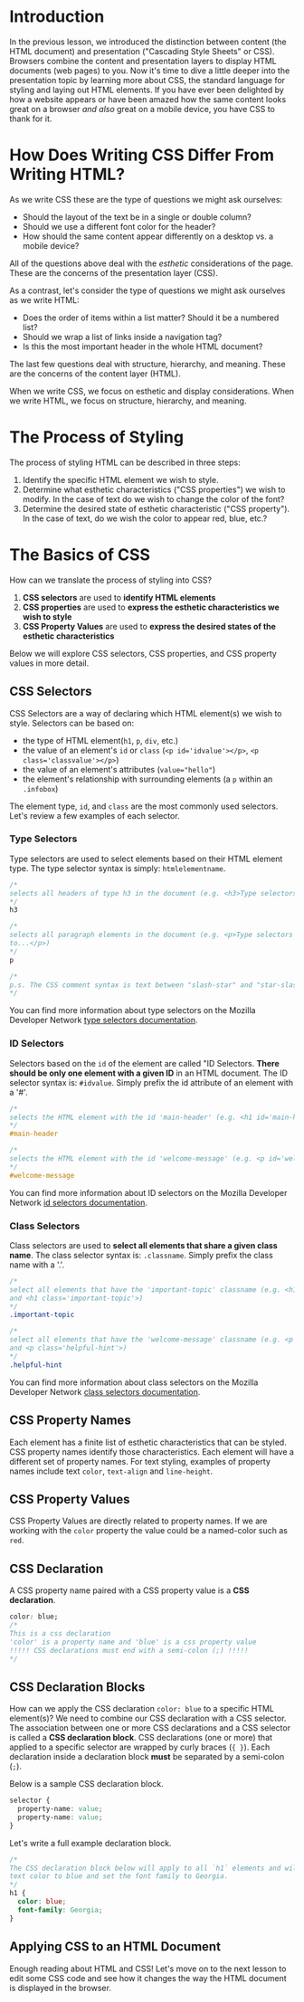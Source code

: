 # Introduction

In the previous lesson, we introduced the distinction between content (the HTML
document) and presentation ("Cascading Style Sheets" or CSS). Browsers combine
the content and presentation layers to display HTML documents (web pages) to
you. Now it's time to dive a little deeper into the presentation topic by
learning more about CSS, the standard language for styling and laying out HTML
elements.  If you have ever been delighted by how a website appears or have
been amazed how the same content looks great on a browser _and also_ great on a
mobile device, you have CSS to thank for it.

# How Does Writing CSS Differ From Writing HTML?

As we write CSS these are the type of questions we might ask ourselves:

- Should the layout of the text be in a single or double column?
- Should we use a different font color for the header?
- How should the same content appear differently on a desktop vs. a mobile
device?

All of the questions above deal with the *esthetic* considerations of the page.
These are the concerns of the presentation layer (CSS).

As a contrast, let's consider the type of questions we might ask ourselves as
we write HTML:

- Does the order of items within a list matter? Should it be a numbered list?
- Should we wrap a list of links inside a navigation tag?
- Is this the most important header in the whole HTML document?

The last few questions deal with structure, hierarchy, and meaning. These are
the concerns of the content layer (HTML).

When we write CSS, we focus on esthetic and display considerations. When we
write HTML, we focus on structure, hierarchy, and meaning.

# The Process of Styling

The process of styling HTML can be described in three steps:

1. Identify the specific HTML element we wish to style.
2. Determine what esthetic characteristics ("CSS properties") we wish to
   modify. In the case of text do we wish to change the color of
   the font?
3. Determine the desired state of esthetic characteristic ("CSS property"). In
   the case of text, do we wish the color to appear red, blue, etc.?

# The Basics of CSS

How can we translate the process of styling into CSS?

1. **CSS selectors** are used to **identify HTML elements**
2. **CSS properties** are used to **express the esthetic characteristics we wish
   to style**
3. **CSS Property Values** are used to **express the desired states of the
   esthetic characteristics**

Below we will explore CSS selectors, CSS properties, and CSS property values in
more detail.

## CSS Selectors

CSS Selectors are a way of declaring which HTML element(s) we wish to style.
Selectors can be based on:

- the type of HTML element(`h1`, `p`, `div`, etc.)
- the value of an element's `id` or `class` (`<p id='idvalue'></p>`,
`<p class='classvalue'></p>`)
- the value of an element's attributes (`value="hello"`)
- the element's relationship with surrounding elements (a `p` within an
  `.infobox`)

The element type, `id`, and `class` are the most commonly used selectors. Let's
review a few examples of each selector.

### Type Selectors

Type selectors are used to select elements based on their HTML element type.
The type selector syntax is simply: `htmlelementname`.

```css
/*
selects all headers of type h3 in the document (e.g. <h3>Type selectors</h3>)
*/
h3

/*
selects all paragraph elements in the document (e.g. <p>Type selectors are used
to...</p>)
*/
p

/*
p.s. The CSS comment syntax is text between "slash-star" and "star-slash"
*/

```

You can find more information about type selectors on the Mozilla Developer
Network [type selectors documentation][].

### ID Selectors

Selectors based on the `id` of the element are called "ID Selectors.  **There
should be only one element with a given ID** in an HTML document. The ID
selector syntax is: `#idvalue`. Simply prefix the id attribute of an element
with a '#'.

```css
/*
selects the HTML element with the id 'main-header' (e.g. <h1 id='main-header'>)
*/
#main-header

/*
selects the HTML element with the id 'welcome-message' (e.g. <p id='welcome-message'>)
*/
#welcome-message
```

You can find more information about ID selectors on the Mozilla Developer Network
[id selectors documentation][].

### Class Selectors

Class selectors are used to **select all elements that share a given class
name**. The class selector syntax is: `.classname`. Simply prefix the class
name with a '.'.

```css
/*
select all elements that have the 'important-topic' classname (e.g. <h1 class='important-topic'>
and <h1 class='important-topic'>)
*/
.important-topic

/*
select all elements that have the 'welcome-message' classname (e.g. <p class='helpful-hint'>
and <p class='helpful-hint'>)
*/
.helpful-hint
```

You can find more information about class selectors on the Mozilla Developer
Network [class selectors documentation][].

## CSS Property Names

Each element has a finite list of esthetic characteristics that can be styled.
CSS property names identify those characteristics. Each element will have a
different set of property names. For text styling, examples of property names
include text `color`, `text-align` and `line-height`.

## CSS Property Values

CSS Property Values are directly related to property names. If we are working
with the `color` property the value could be a named-color such as `red`.

## CSS Declaration

A CSS property name paired with a CSS property value is a **CSS declaration**.

```css
color: blue;
/*
This is a css declaration
'color' is a property name and 'blue' is a css property value
!!!!! CSS declarations must end with a semi-colon (;) !!!!!
*/
```

## CSS Declaration Blocks

How can we apply the CSS declaration `color: blue` to a specific HTML
element(s)?  We need to combine our CSS declaration with a CSS selector. The
association between one or more CSS declarations and a CSS selector is called a
**CSS declaration block**. CSS declarations (one or more) that applied to a
specific selector are wrapped by curly braces (`{ }`). Each declaration inside a
declaration block **must** be separated by a semi-colon (`;`).

Below is a sample CSS declaration block.

```css
selector {
  property-name: value;
  property-name: value;
} 
```

Let's write a full example declaration block.

```css
/*
The CSS declaration block below will apply to all `h1` elements and will change the
text color to blue and set the font family to Georgia.
*/
h1 {
  color: blue;
  font-family: Georgia;
}
```

## Applying CSS to an HTML Document

Enough reading about HTML and CSS! Let's move on to the next lesson to edit some
CSS code and see how it changes the way the HTML document is displayed in the
browser.

[type selectors documentation]: https://developer.mozilla.org/en-US/docs/Web/CSS/Type_selectors
[id selectors documentation]: https://developer.mozilla.org/en-US/docs/Web/CSS/ID_selectors
[class selectors documentation]: https://developer.mozilla.org/en-US/docs/Web/CSS/Class_selectors

